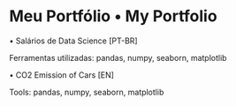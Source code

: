 # Meu Portfólio • My Portfolio

• Salários de Data Science [PT-BR]

Ferramentas utilizadas: pandas, numpy, seaborn, matplotlib

• CO2 Emission of Cars [EN]

Tools: pandas, numpy, seaborn, matplotlib

